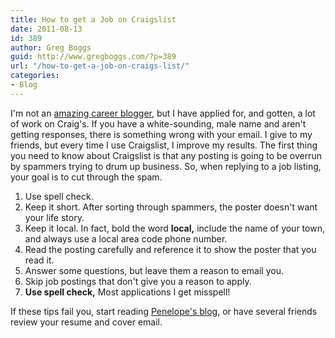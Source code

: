 ```yaml
---
title: How to get a Job on Craigslist
date: 2011-08-13
id: 389
author: Greg Boggs
guid: http://www.gregboggs.com/?p=389
url: "/how-to-get-a-job-on-craigs-list/"
categories:
- Blog
---
```


I'm not an [amazing career blogger][1], but I have applied for, and gotten, a lot of work on Craig's. If you have a white-sounding, male name and aren't getting responses, there is something wrong with your email. I give to my friends, but every time I use Craigslist, I improve my results. The first thing you need to know about Craigslist is that any posting is going to be overrun by spammers trying to drum up business. So, when replying to a job listing, your goal is to cut through the spam.

  1. Use spell check.
  2. Keep it short. After sorting through spammers, the poster doesn't want your life story.
  3. Keep it local. In fact, bold the word **local,** include the name of your town, and always use a local area code phone number.
  4. Read the posting carefully and reference it to show the poster that you read it.
  5. Answer some questions, but leave them a reason to email you.
  6. Skip job postings that don't give you a reason to apply.
  7. **Use spell check,** Most applications I get misspell!

<div>
  If these tips fail you, start reading <a href="http://blog.penelopetrunk.com/category/job-hunt/">Penelope's blog</a>, or have several friends review your resume and cover email.
</div>

 [1]: http://blog.penelopetrunk.com/
